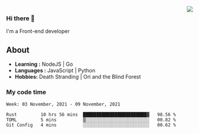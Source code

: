 <img align='right' src="https://github-readme-stats.vercel.app/api?username=strugglebak&show_icons=true">

### Hi there 👋

I'm a Front-end developer

## About

-  **Learning :** NodeJS | Go
-  **Languages :** JavaScript | Python
-  **Hobbies:** Death Stranding | Ori and the Blind Forest

### My code time

<!--START_SECTION:waka-->
```text
Week: 03 November, 2021 - 09 November, 2021

Rust         10 hrs 56 mins  ████████████████████████▓   98.56 % 
TOML         5 mins          ▒░░░░░░░░░░░░░░░░░░░░░░░░   00.82 % 
Git Config   4 mins          ░░░░░░░░░░░░░░░░░░░░░░░░░   00.62 % 
```
<!--END_SECTION:waka-->
